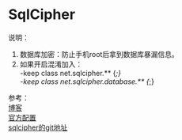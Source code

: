 # SqlCipher

说明：  
1. 数据库加密：防止手机root后拿到数据库暴漏信息。
2. 如果开启混淆加入：  
   -keep  class net.sqlcipher.** {*;}  
   -keep  class net.sqlcipher.database.** {*;}

参考：  
[博客](http://www.cnblogs.com/whoislcj/archive/2016/07/30/5511522.html)  
[官方配置](https://www.zetetic.net/sqlcipher/sqlcipher-for-android/)  
[sqlcipher的git地址](https://github.com/sqlcipher/android-database-sqlcipher)

